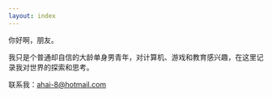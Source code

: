 ```yaml
---
layout: index
---
```


你好啊，朋友。

我只是个普通却自信的大龄单身男青年，对计算机、游戏和教育感兴趣，在这里记录我对世界的探索和思考。

联系我：[ahai-8@hotmail.com](mailto:ahai-8@hotmail.com)

